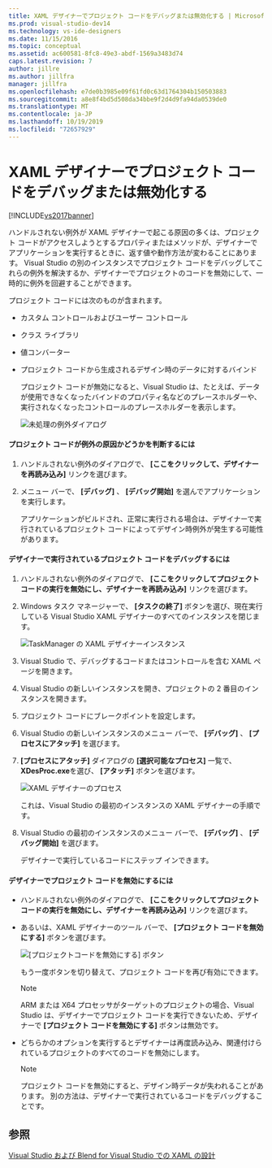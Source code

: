 ```yaml
---
title: XAML デザイナーでプロジェクト コードをデバッグまたは無効化する | Microsoft Docs
ms.prod: visual-studio-dev14
ms.technology: vs-ide-designers
ms.date: 11/15/2016
ms.topic: conceptual
ms.assetid: ac600581-8fc8-49e3-abdf-1569a3483d74
caps.latest.revision: 7
author: jillre
ms.author: jillfra
manager: jillfra
ms.openlocfilehash: e7de0b3985e09f61fd0c63d1764304b150503883
ms.sourcegitcommit: a8e8f4bd5d508da34bbe9f2d4d9fa94da0539de0
ms.translationtype: MT
ms.contentlocale: ja-JP
ms.lasthandoff: 10/19/2019
ms.locfileid: "72657929"
---
```

# <a name="debugging-or-disabling-project-code-in-xaml-designer"></a>XAML デザイナーでプロジェクト コードをデバッグまたは無効化する
[!INCLUDE[vs2017banner](../includes/vs2017banner.md)]

ハンドルされない例外が XAML デザイナーで起こる原因の多くは、プロジェクト コードがアクセスしようとするプロパティまたはメソッドが、デザイナーでアプリケーションを実行するときに、返す値や動作方法が変わることにあります。 Visual Studio の別のインスタンスでプロジェクト コードをデバッグしてこれらの例外を解決するか、デザイナーでプロジェクトのコードを無効にして、一時的に例外を回避することができます。

 プロジェクト コードには次のものが含まれます。

- カスタム コントロールおよびユーザー コントロール

- クラス ライブラリ

- 値コンバーター

- プロジェクト コードから生成されるデザイン時のデータに対するバインド

  プロジェクト コードが無効になると、Visual Studio は、たとえば、データが使用できなくなったバインドのプロパティ名などのプレースホルダーや、実行されなくなったコントロールのプレースホルダーを表示します。

  ![未処理の例外ダイアログ](../designers/media/xaml-unhandledexception.png "XAML_UnhandledException")

#### <a name="to-determine-if-project-code-is-causing-an-exception"></a>プロジェクト コードが例外の原因かどうかを判断するには

1. ハンドルされない例外のダイアログで、 **[ここをクリックして、デザイナーを再読み込み]** リンクを選びます。

2. メニュー バーで、 **[デバッグ]** 、 **[デバッグ開始]** を選んでアプリケーションを実行します。

     アプリケーションがビルドされ、正常に実行される場合は、デザイナーで実行されているプロジェクト コードによってデザイン時例外が発生する可能性があります。

#### <a name="to-debug-project-code-running-in-the-designer"></a>デザイナーで実行されているプロジェクト コードをデバッグするには

1. ハンドルされない例外のダイアログで、 **[ここをクリックしてプロジェクト コードの実行を無効にし、デザイナーを再読み込み]** リンクを選びます。

2. Windows タスク マネージャーで、 **[タスクの終了]** ボタンを選び、現在実行している Visual Studio XAML デザイナーのすべてのインスタンスを閉じます。

     ![TaskManager の XAML デザイナーインスタンス](../designers/media/xaml-taskmanager.png "XAML_TaskManager")

3. Visual Studio で、デバッグするコードまたはコントロールを含む XAML ページを開きます。

4. Visual Studio の新しいインスタンスを開き、プロジェクトの 2 番目のインスタンスを開きます。

5. プロジェクト コードにブレークポイントを設定します。

6. Visual Studio の新しいインスタンスのメニュー バーで、 **[デバッグ]** 、 **[プロセスにアタッチ]** を選びます。

7. **[プロセスにアタッチ]** ダイアログの **[選択可能なプロセス]** 一覧で、 **XDesProc.exe**を選び、 **[アタッチ]** ボタンを選びます。

     ![XAML デザイナーのプロセス](../designers/media/xaml-attach.png "XAML_Attach")

     これは、Visual Studio の最初のインスタンスの XAML デザイナーの手順です。

8. Visual Studio の最初のインスタンスのメニュー バーで、 **[デバッグ]** 、 **[デバッグ開始]** を選びます。

     デザイナーで実行しているコードにステップ インできます。

#### <a name="to-disable-project-code-in-the-designer"></a>デザイナーでプロジェクト コードを無効にするには

- ハンドルされない例外のダイアログで、 **[ここをクリックしてプロジェクト コードの実行を無効にし、デザイナーを再読み込み]** リンクを選びます。

- あるいは、XAML デザイナーのツール バーで、 **[プロジェクト コードを無効にする]** ボタンを選びます。

     ![[プロジェクトコードを無効にする] ボタン](../designers/media/xaml-disablecode.png "XAML_DisableCode")

     もう一度ボタンを切り替えて、プロジェクト コードを再び有効にできます。

    > [!NOTE]
    > ARM または X64 プロセッサがターゲットのプロジェクトの場合、Visual Studio は、デザイナーでプロジェクト コードを実行できないため、デザイナーで **[プロジェクト コードを無効にする]** ボタンは無効です。

- どちらかのオプションを実行するとデザイナーは再度読み込み、関連付けられているプロジェクトのすべてのコードを無効にします。

    > [!NOTE]
    > プロジェクト コードを無効にすると、デザイン時データが失われることがあります。 別の方法は、デザイナーで実行されているコードをデバッグすることです。

## <a name="see-also"></a>参照
 [Visual Studio および Blend for Visual Studio での XAML の設計](../designers/designing-xaml-in-visual-studio.md)
